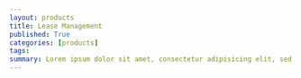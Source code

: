```yaml
---
layout: products
title: Lease Management
published: True
categories: [products]
tags: 
summary: Lorem ipsum dolor sit amet, consectetur adipisicing elit, sed do eiusmod tempor incididunt ut labore et dolore magna liqua. Lorem something else.
---
```


